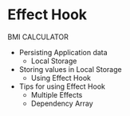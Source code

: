 # Effect Hook
BMI CALCULATOR
- Persisting Application data
  - Local Storage
- Storing values in Local Storage
  - Using Effect Hook
- Tips for using Effect Hook
  - Multiple Effects
  - Dependency Array
